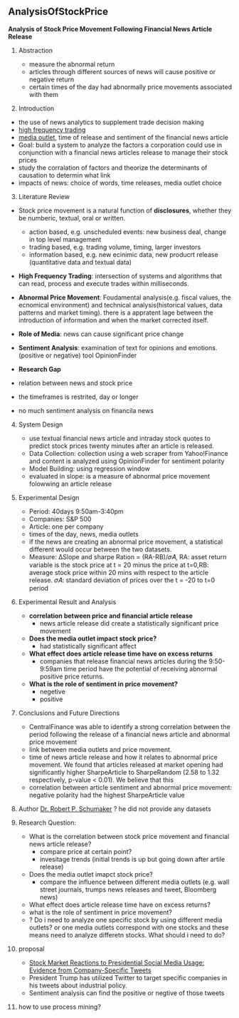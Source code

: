 ## AnalysisOfStockPrice
**Analysis of Stock Price Movement Following
Financial News Article Release**

1. Abstraction
	- measure the abnormal return
	- articles through different sources of news will cause positive or negative return
	- certain times of the day had abnormally price movements associated with them

2. Introduction
 - the use of news analytics to supplement trade decision making
 - [high frequency trading](https://www.investopedia.com/terms/h/high-frequency-trading.asp)
 - [media outlet](https://en.wiktionary.org/wiki/media_outlet), time of release and sentiment of the financial news article
 - Goal: build a system to analyze the factors a corporation could use in conjunction with a financial news articles release to manage their stock prices
 - study the corralation of factors and theorize the determinants of causation to determin what link
 - impacts of news: choice of words, time releases, media outlet choice

3. Literature Review
 - Stock price movement is a natural function of **disclosures**, whether they be numberic, textual, oral or written. 
 	- action based, e.g. unscheduled events: new business deal, change in top level management
 	- trading based, e.g. trading volume, timing, larger investors
 	- information based, e.g. new ecinimic data, new producrt release (quantitative data and textual data)
 - **High Frequency Trading**: intersection of systems and algorithms that can read, process and execute trades within milliseconds.
 - **Abnormal Price Movement**: Foudamental analysis(e.g. fiscal values, the ecnomical environment) and technical analysis(historical values, data patterns and market timing). there is a appratent lage between the introduction of information and when the market corrected itself.
 - **Role of Media**: news can cause significant price change
 - **Sentiment Analysis**: examination of text for opinions and emotions. (positive or negative) tool OpinionFinder

 - **Research Gap**
  - relation between news and stock price
  - the timeframes is restrited, day or longer
  - no much sentiment analysis on financila news

4. System Design
	- use textual financial news article and intraday stock quotes to predict stock prices twenty minutes after an article is released.
	- Data Collection: collection using a web scraper from Yahoo!Finance and content is analyzed using OpinionFinder for sentiment polarity
	- Model Building: using regression window
	- evaluated in slope: is a measure of abnormal price movement folowwing an article release

5. Experimental Design
	- Period: 40days 9:50am-3:40pm
	- Companies: S&P 500
	- Article: one per company
	- times of the day, news, media outlets
	- if the news are creating an abnormal price movement, a statistical different would occur between the two datasets.
	- Measure: ΔSlope and sharpe Ration = (RA-RB)/𝜎𝐴, RA: asset return variable is the stock price at t = 20 minus the price at t=0,RB: average stock price within 20 mins with respect to the article release. 𝜎𝐴: standard deviation of prices over the t = -20 to t=0 period

6. Experimental Result and Analysis
	- **correlation between price and financial article release**
		- news article release did create a statistically significant price movement
	- **Does the media outlet impact stock price?**
		- had statistically significant affect
	- **What effect does article release time have on excess returns**
		- companies that release financial news articles during the 9:50-9:59am time period have the potential of receiving abnormal positive price returns.
	- **What is the role of sentiment in price movement?**
		- negetive
		- positive

7. Conclusions and Future Directions
	- CentralFinance was able to identify a strong correlation between the period following the release of a financial news article and abnormal price movement
	- link between media outlets and price movement.
	- time of news article release and how it relates to abnormal price movement. We found that articles released at market opening had significantly higher SharpeArticle to SharpeRandom (2.58 to 1.32 respectively, p-value < 0.01). We believe that this
	- correlation between article sentiment and abnormal price movement:  negative polarity had the highest SharpeArticle value

8. Author [Dr. Robert P. Schumaker](http://robschumaker.com/pubs/?domain=fintext) ? he did not provide any datasets

9. Research Question:
	- What is the correlation between stock price movement and financial news article release?
		- compare price at certain point?
		- invesitage trends (initial trends is up but going down after artile release)
	- Does the media outlet imapct stock price?
		- compare the influence between different media outlets (e.g. wall street journals, trumps news releases and tweet, Bloomberg news)
	- What effect does article release time have on excess returns?
	- what is the role of sentiment in price movement?
	- ? Do i need to analyze one specific stock by using different media outlets? or one media outlets correspond with one stocks and these means need to analyze differetn stocks. What should i need to do?

10. proposal
	- [Stock Market Reactions to Presidential Social Media
Usage: Evidence from Company-Specific Tweets](https://lamacro.davidson.edu/wp-content/uploads/gravity_forms/1-95b74353d944e7d67926fb1900938dee/2017/05/Ge-Kurov-Wolfe_2017_Stock-Market-Reactions-to-Presidential-Social-Media-Usage.pdf)
	- President Trump has utilized Twitter to target specific companies
in his tweets about industrial policy. 
	- Sentiment analysis can find the positive or negtive of those tweets

11. how to use process mining?





































